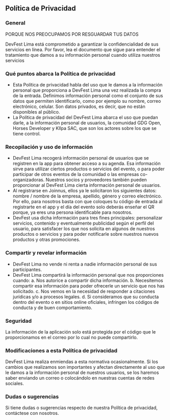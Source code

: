 ## Política de Privacidad

### General

PORQUE NOS PREOCUPAMOS POR RESGUARDAR TUS DATOS

DevFest Lima está comprometido a garantizar la confidencialidad de sus servicios en línea. Por favor, lea el documento que sigue para entender el tratamiento que damos a su información personal cuando utiliza nuestros servicios

### Qué puntos abarca la Política de privacidad

- Esta Política de privacidad habla del uso que le damos a la información personal que proporciona a DevFest Lima una vez realizada la compra de la entrada. Definimos información personal como el conjunto de sus datos que permiten identificarlo, como por ejemplo su nombre, correo electrónico, celular. Son datos privados, es decir, que no están disponibles al público.
- La Política de privacidad del DevFest Lima abarca el uso que puedan darle, a la información personal de usuarios, la comunidad GDG Open, Horses Developer y Kllpa SAC, que son los actores sobre los que se tiene control.

### Recopilación y uso de información

- DevFest Lima recogerá información personal de usuarios que se registren en la app para obtener acceso a su agenda. Esa información sirve para utilizar ciertos productos o servicios del evento, o para poder participar de otros eventos de la comunidad o las empresas co-organizadoras. Nuestros socios y proveedores también pueden proporcionar al DevFest Lima cierta información personal de usuarios.
- Al registrarse en Joinnus, ellos ya le solicitaron los siguientes datos: nombre / nombre de la empresa, apellido, género y correo electrónico. Por ello, para nosotros basta con que coloques tu código de entrada al registrarte en el app y el día del evento solo deberás enseñar el QR porque, ya eres una persona identificable para nosotros.
- DevFest usa dicha información para tres fines principales: personalizar servicios, contenido y eventualmente publicidad según el perfil del usuario, para satisfacer los que nos solicita en algunos de nuestros productos o servicios y para poder notificarle sobre nuestros nuevos productos y otras promociones.

### Compartir y revelar información

- DevFest Lima no vende ni renta a nadie información personal de sus participantes.
- DevFest Lima compartirá la información personal que nos proporciones cuando: a. Nos autorice a compartir dicha información. b. Necesitemos compartir esa información para poder ofrecerle un servicio que nos has solicitado. c. Nos vemos en la necesidad de responder a citaciones jurídicas y/o a procesos legales. d. Si consideramos que su conducta dentro del evento o en sitios online oficiales, infringen los códigos de conducta y de buen comportamiento.

### Seguridad

La información de la aplicación solo está protegida por el código que le proporcionamos en el correo por lo cual no puede compartirlo.

### Modificaciones a esta Política de privacidad

DevFest Lima realiza enmiendas a esta normativa ocasionalmente. Si los cambios que realizamos son importantes y afectan directamente al uso que le damos a la información personal de nuestros usuarios, se los haremos saber enviando un correo o colocándolo en nuestras cuentas de redes sociales.

### Dudas o sugerencias

Si tiene dudas o sugerencias respecto de nuestra Política de privacidad, contáctese con nosotros.